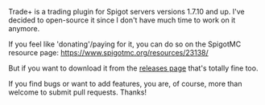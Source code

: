 Trade+ is a trading plugin for Spigot servers versions 1.7.10 and up. I've decided to open-source it since I don't have much time to work on it anymore.

If you feel like 'donating'/paying for it, you can do so on the SpigotMC resource page: https://www.spigotmc.org/resources/23138/

But if you want to download it from the [releases page](https://github.com/Trophonix/TradePlus/releases) that's totally fine too.

If you find bugs or want to add features, you are, of course, more than welcome to submit pull requests. Thanks!